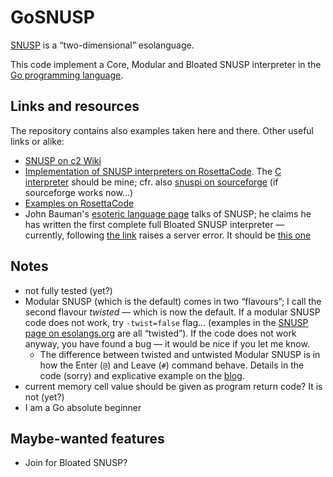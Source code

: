 GoSNUSP
=======

[SNUSP](http://esolangs.org/wiki/SNUSP) is a “two-dimensional” esolanguage.

This code implement a Core, Modular and Bloated SNUSP interpreter in the [Go programming language](http://golang.org/).


Links and resources
-------------------

The repository contains also examples taken here and there. Other useful links or alike:

- [SNUSP on c2 Wiki](http://c2.com/cgi/wiki?SnuspLanguage)
- [Implementation of SNUSP interpreters on RosettaCode](http://rosettacode.org/wiki/Execute_SNUSP). The [C interpreter](http://rosettacode.org/wiki/RCSNUSP/C) should be mine; cfr. also [snuspi on sourceforge](http://sourceforge.net/projects/snuspi/) (if sourceforge works now…)
- [Examples on RosettaCode](http://rosettacode.org/wiki/Category:SNUSP)
- John Bauman's [esoteric language page](http://www.baumanfamily.com/john/esoteric.html) talks of SNUSP; he claims he has written the first complete full Bloated SNUSP interpreter — currently, following [the link](http://www.baumanfamily.com/john/snusp.py) raises a server error. It should be [this one](https://github.com/graue/esofiles/blob/master/snusp/impl/snusp.py)



Notes
------

- not fully tested (yet?)
- Modular SNUSP (which is the default) comes in two “flavours”; I call the second flavour *twisted* — which is now the default. If a modular SNUSP code does not work, try `-twist=false` flag… (examples in the [SNUSP page on esolangs.org](http://esolangs.org/wiki/SNUSP) are all “twisted”). If the code does not work anyway, you have found a bug — it would be nice if you let me know.
  - The difference between twisted and untwisted Modular SNUSP is in how the Enter (`@`) and Leave (`#`) command behave. Details in the code (sorry) and explicative example on the [blog](http://shintakezou.blogspot.it/2015/01/snusp-esolang-and-interpreter-in-go.html).
- current memory cell value should be given as program return code? It is not (yet?)
- I am a Go absolute beginner


Maybe-wanted features
---------------------

- Join for Bloated SNUSP?


